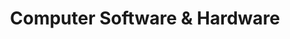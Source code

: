---
title: "Computer Software & Hardware"
url: /orinda/computer-software-und-hardware/
shop: Computer
---